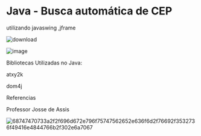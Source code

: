 # Java - Busca automática de CEP
utilizando  javaswing ,jframe

![download](https://user-images.githubusercontent.com/98924684/221085348-0204d619-1e82-4469-84c8-fdc4a9aa46dd.png)

![image](https://user-images.githubusercontent.com/98924684/221086371-999d8cab-7686-4751-a46c-b8e920424bfc.png)



Bibliotecas Utilizadas no Java: 

atxy2k

dom4j


Referencias 

Professor Josse de Assis


![68747470733a2f2f696d672e796f75747562652e636f6d2f76692f3532736f49416e4844766b2f302e6a7067](https://user-images.githubusercontent.com/98924684/221085456-100797ca-a41d-4bba-a91c-fa21b6dbb444.jpg)
